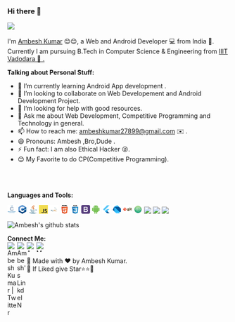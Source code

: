 ### Hi there 👋  

![](https://komarev.com/ghpvc/?username=201851019-iiitv&style=flat-square)


I'm <a href="https://www.ambeshkumar.ml/">Ambesh Kumar</a>  😊😊, a Web and Android Developer 💻 from India 🚀. Currently  I am pursuing B.Tech in Computer Science & Engineering  from <a href ="http://iiitvadodara.ac.in/">IIIT Vadodara 🏢 .</a>


**Talking about Personal Stuff:**

- 🌱 I’m currently learning  Android App development  .
- 👯 I’m looking to collaborate on Web Developement and Android Development Project.
- 🤔 I’m looking for help with good resources.
- 💬 Ask me about Web Development, Competitive Programming and Technology in general. 
- 📫 How to reach me: <a href="mailto:ambeshkumar27899@gmail.com">ambeshkumar27899@gmail.com  ✉️ </a> .
- 😄 Pronouns: Ambesh ,Bro,Dude .
- ⚡ Fun fact: I am also Ethical Hacker 😜.
- 😊 My Favorite to do CP(Competitive Programming).



&nbsp;
<br>
<br>
<br>
**Languages and Tools:**

<code><img height="20" src="https://raw.githubusercontent.com/github/explore/80688e429a7d4ef2fca1e82350fe8e3517d3494d/topics/c/c.png"></code>
<code><img height="20" src="https://raw.githubusercontent.com/github/explore/80688e429a7d4ef2fca1e82350fe8e3517d3494d/topics/cpp/cpp.png"></code>
<code><img height="20" src="https://raw.githubusercontent.com/github/explore/80688e429a7d4ef2fca1e82350fe8e3517d3494d/topics/java/java.png"></code>
<code><img height="20" src="https://raw.githubusercontent.com/github/explore/80688e429a7d4ef2fca1e82350fe8e3517d3494d/topics/javascript/javascript.png"></code>
<code><img height="20" src="https://raw.githubusercontent.com/github/explore/80688e429a7d4ef2fca1e82350fe8e3517d3494d/topics/mysql/mysql.png"></code>
<code><img height="20" src="https://raw.githubusercontent.com/github/explore/80688e429a7d4ef2fca1e82350fe8e3517d3494d/topics/html/html.png"></code>
<code><img height="20" src="https://raw.githubusercontent.com/github/explore/80688e429a7d4ef2fca1e82350fe8e3517d3494d/topics/css/css.png"></code>
<code><img height="20" src="https://raw.githubusercontent.com/github/explore/80688e429a7d4ef2fca1e82350fe8e3517d3494d/topics/bootstrap/bootstrap.png"></code>
<code><img height="20" src="https://raw.githubusercontent.com/github/explore/80688e429a7d4ef2fca1e82350fe8e3517d3494d/topics/android/android.png"></code>
<code><img height="20" src="https://raw.githubusercontent.com/github/explore/80688e429a7d4ef2fca1e82350fe8e3517d3494d/topics/flutter/flutter.png"></code>
<code><img height="20" src="https://raw.githubusercontent.com/github/explore/80688e429a7d4ef2fca1e82350fe8e3517d3494d/topics/dart/dart.png"></code>
<code><img height="20" src="https://raw.githubusercontent.com/github/explore/80688e429a7d4ef2fca1e82350fe8e3517d3494d/topics/git/git.png"></code>
<code><img height="20" src="https://raw.githubusercontent.com/github/explore/80688e429a7d4ef2fca1e82350fe8e3517d3494d/topics/atom/atom.png"></code>
<code><img height="20" src="https://www.pinclipart.com/picdir/big/542-5422938_android-studio-icon-android-studio-new-icon-clipart.png"></code>
<code><img height="20" src="https://upload.wikimedia.org/wikipedia/commons/9/9a/Visual_Studio_Code_1.35_icon.svg"></code>
<code><img height="20" src="https://icons.iconarchive.com/icons/papirus-team/papirus-apps/48/sublime-text-icon.png"></code>

![Ambesh's github stats](https://github-readme-stats.vercel.app/api?username=201851019-iiitv&show_icons=true&theme=dark&line_height=40)

**Connect Me:**  <br />
   <a href="https://twitter.com/AmbeshK88476896">
  <img align="left" alt="Ambesh Kumar | Twitter" width="22px" src="https://cdn.jsdelivr.net/npm/simple-icons@v3/icons/twitter.svg" />
</a>
<a href="https://www.linkedin.com/in/ambesh-kumar-7592b31a5/">
  <img align="left" alt="Ambesh's LinkdeIN" width="22px" src="https://cdn.jsdelivr.net/npm/simple-icons@v3/icons/linkedin.svg" />
</a>
<a href="https://www.instagram.com/ambesh_234/?hl=en">
  <img align="left" alt="Ambesh's Instagram" width="22px" height="22px" src="https://cdn.jsdelivr.net/npm/simple-icons@v3/icons/instagram.svg" />
</a>
<a href="https://www.youtube.com/channel/UCNLDPn0lhekyRSgtGOBZQfw">
  <img align="left" alt="My youtube channel" width="22px" height="22px" src="https://cdn.jsdelivr.net/npm/simple-icons@v3/icons/youtube.svg" />
</a>
<br />
<br />
:pushpin:  Made with ❤️ by Ambesh Kumar. <br />  :pencil: If  Liked  give  Star⭐⭐:pencil:
